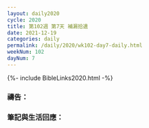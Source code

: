 ```yaml
---
layout: daily2020
cycle: 2020
title: 第102週 第7天 補漏拾遺
date: 2021-12-19
categories: daily
permalink: /daily/2020/wk102-day7-daily.html
weekNum: 102
dayNum: 7
---
```


{%- include BibleLinks2020.html -%}

### 禱告：

### 筆記與生活回應：
